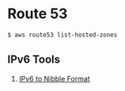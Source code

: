 # Route 53

``` bash
$ aws route53 list-hosted-zones
```

## IPv6 Tools

1. [IPv6 to Nibble Format](http://rdns6.com/nibble)